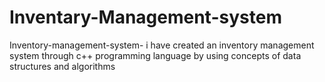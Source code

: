 # Inventary-Management-system
Inventory-management-system-
i have created an inventory management system through c++ programming language by using concepts of data structures and algorithms
